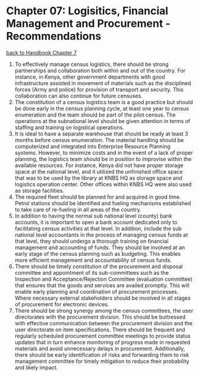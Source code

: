 # Chapter 07: Logisitics, Financial Management and Procurement - Recommendations
[back to Handbook Chapter 7](https://tech-acs.github.io/e-census-handbook/docs/category/chapter-07-logistics-financial-management-and-procurement)

1. To effectively manage census logistics, there should be strong partnerships and collaboration both within and out of the country. For instance, in Kenya, other government departments with good infrastructure assisted in movement of materials such as the disciplined forces (Army and police) for provision of transport and security. This collaboration can also continue for future censuses.
2.	The constitution of a census logistics team is a good practice but should be done early in the census planning cycle, at least one year to census enumeration and the team should be part of the pilot census. The operations at the subnational level should be given attention in terms of staffing and training on logistical operations.
3.	It is ideal to have a separate warehouse that should be ready at least 3 months before census enumeration. The material handling should be computerized and integrated into Enterprise Resource Planning systems. However, to minimize costs and in the event of a lack of proper planning, the logistics team should be in position to improvise within the available resources. For instance, Kenya did not have proper storage space at the national level, and it utilized the unfinished office space that was to be used by the library at KNBS HQ as storage space and logistics operation center. Other offices within KNBS HQ were also used as storage facilities.  
4.	The required fleet should be planned for and acquired in good time. Petrol stations should be identified and fueling mechanisms established to take care of re-fueling in all areas of the country.
5.	In addition to having the normal sub national level (county) bank accounts, it is important to open a bank account dedicated only to facilitating census activities at that level. In addition, include the sub national level accountants in the process of managing census funds at that level, they should undergo a thorough training on financial management and accounting of funds. They should be involved at an early stage of the census planning such as budgeting. This enables more efficient management and accountability of census funds.
6.	There should be timely constitution of the procurement and disposal committee and appointment of its sub-committees such as the Inspection and Acceptance/Rejection Committee (evaluation committee) that ensures that the goods and services are availed promptly. This will enable early planning and coordination of procurement processes. Where necessary external stakeholders should be involved in all stages of procurement for electronic devices.
7. There should be strong synergy among the census committees, the user directorates with the procurement division. This should be buttressed with effective communication between the procurement division and the user directorate on item specifications. There should be frequent and regularly scheduled procurement committee meetings to provide status updates that in turn enhance monitoring of progress made in requested materials and avoid unnecessary delays in procurement. Additionally, there should be early identification of risks and forwarding them to risk management committee for timely mitigation to reduce their probability and likely impact.
